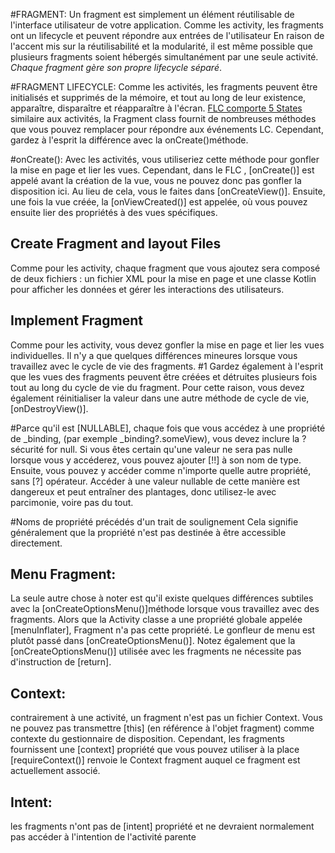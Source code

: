 #FRAGMENT:
Un fragment est simplement un élément réutilisable de l'interface utilisateur de votre application.
Comme les activity, les fragments ont un lifecycle et peuvent répondre aux entrées de l'utilisateur
En raison de l'accent mis sur la réutilisabilité et la modularité, il est même possible que plusieurs
fragments soient hébergés simultanément par une seule activité. 
_Chaque fragment gère son propre lifecycle séparé_.

#FRAGMENT LIFECYCLE:
Comme les activités, les fragments peuvent être initialisés et supprimés de la mémoire, et tout au 
long de leur existence, apparaître, disparaître et réapparaître à l'écran.
[FLC comporte 5 States](https://developer.android.com/reference/kotlin/androidx/lifecycle/.State)
similaire aux activités, la Fragment class fournit de nombreuses méthodes que vous pouvez remplacer
pour répondre aux événements LC. Cependant, gardez à l'esprit la différence avec la onCreate()méthode.

#onCreate(): 
Avec les activités, vous utiliseriez cette méthode pour gonfler la mise en page et lier les vues.
Cependant, dans le FLC , [onCreate()] est appelé avant la création de la vue, vous ne pouvez donc pas gonfler
la disposition ici. Au lieu de cela, vous le faites dans [onCreateView()].
Ensuite, une fois la vue créée, la [onViewCreated()] est appelée, où vous pouvez ensuite lier des propriétés à des vues spécifiques.


## Create Fragment and layout Files
Comme pour les activity, chaque fragment que vous ajoutez sera composé de deux fichiers :
un fichier XML pour la mise en page et une classe Kotlin pour afficher les données et gérer les interactions des utilisateurs. 

## Implement Fragment
Comme pour les activity, vous devez gonfler la mise en page et lier les vues individuelles.
Il n'y a que quelques différences mineures lorsque vous travaillez avec le cycle de vie des fragments.
#1  Gardez également à l'esprit que les vues des fragments peuvent être créées et détruites plusieurs
fois tout au long du cycle de vie du fragment. Pour cette raison, vous devez également réinitialiser
la valeur dans une autre méthode de cycle de vie, [onDestroyView()].

  #Parce qu'il est [NULLABLE], chaque fois que vous accédez à une propriété de _binding, (par exemple _binding?.someView), vous devez inclure la ?sécurité for null.
  Si vous êtes certain qu'une valeur ne sera pas nulle lorsque vous y accéderez, vous pouvez ajouter [!!] à son nom de type.
  Ensuite, vous pouvez y accéder comme n'importe quelle autre propriété, sans  [?] opérateur.
  Accéder à une valeur nullable de cette manière est dangereux et peut entraîner des plantages, donc utilisez-le avec parcimonie, voire pas du tout.
  
  
  #Noms de propriété précédés d'un trait de soulignement
  Cela signifie généralement que la propriété n'est pas destinée à être accessible directement.

## Menu Fragment:
La seule autre chose à noter est qu'il existe quelques différences subtiles avec la [onCreateOptionsMenu()]méthode
lorsque vous travaillez avec des fragments. Alors que la Activity classe a une propriété globale appelée [menuInflater],
Fragment n'a pas cette propriété. Le gonfleur de menu est plutôt passé dans [onCreateOptionsMenu()]. 
Notez également que la [onCreateOptionsMenu()] utilisée avec les fragments ne nécessite pas d'instruction de [return]. 

## Context:
contrairement à une activité, un fragment n'est pas un fichier Context. Vous ne pouvez pas transmettre [this]
(en référence à l'objet fragment) comme contexte du gestionnaire de disposition. 
Cependant, les fragments fournissent une [context] propriété que vous pouvez utiliser à la place
[requireContext()] renvoie le Context fragment auquel ce fragment est actuellement associé.

## Intent:
les fragments n'ont pas de [intent] propriété et ne devraient normalement pas accéder à l'intention de l'activité parente
  